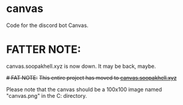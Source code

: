 # canvas
Code for the discord bot Canvas.

# FATTER NOTE:
canvas.soopakhell.xyz is now down. It may be back, maybe.

~~# FAT NOTE:~~
~~This entire project has moved to [canvas.soopakhell.xyz](http://canvas.soopakhell.xyz)~~

Please note that the canvas should be a 100x100 image named "canvas.png" in the C: directory.
